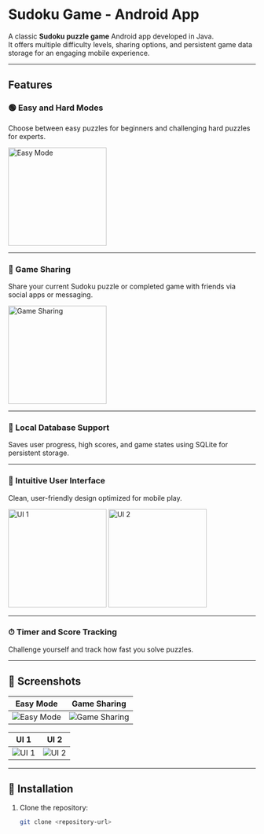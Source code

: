 # Sudoku Game - Android App

A classic **Sudoku puzzle game** Android app developed in Java.  
It offers multiple difficulty levels, sharing options, and persistent game data storage for an engaging mobile experience.

---

## Features

### 🟢 Easy and Hard Modes
Choose between easy puzzles for beginners and challenging hard puzzles for experts.  

<img width="200" alt="Easy Mode" src="https://github.com/user-attachments/assets/05a6fd93-f3e2-4523-a8ba-253de50341c2" />

---

### 🔄 Game Sharing
Share your current Sudoku puzzle or completed game with friends via social apps or messaging.  

<img width="200" alt="Game Sharing" src="https://github.com/user-attachments/assets/d3547e74-c5de-41de-a3bc-d5eab8929eb3" />

---

### 💾 Local Database Support
Saves user progress, high scores, and game states using SQLite for persistent storage.

---

### 🎨 Intuitive User Interface
Clean, user-friendly design optimized for mobile play.  

<img width="200" alt="UI 1" src="https://github.com/user-attachments/assets/97b5b99f-a6c3-4649-9b70-e01d19b0d8fb" />
<img width="200" alt="UI 2" src="https://github.com/user-attachments/assets/0f5b9df5-32f2-40d5-a082-3feff9c556ed" />

---

### ⏱ Timer and Score Tracking
Challenge yourself and track how fast you solve puzzles.

---

## 📸 Screenshots

| Easy Mode | Game Sharing |
|-----------|--------------|
| ![Easy Mode](https://github.com/user-attachments/assets/05a6fd93-f3e2-4523-a8ba-253de50341c2) | ![Game Sharing](https://github.com/user-attachments/assets/d3547e74-c5de-41de-a3bc-d5eab8929eb3) |

| UI 1 | UI 2 |
|------|------|
| ![UI 1](https://github.com/user-attachments/assets/97b5b99f-a6c3-4649-9b70-e01d19b0d8fb) | ![UI 2](https://github.com/user-attachments/assets/0f5b9df5-32f2-40d5-a082-3feff9c556ed) |

---

## 🚀 Installation

1. Clone the repository:
   ```bash
   git clone <repository-url>

